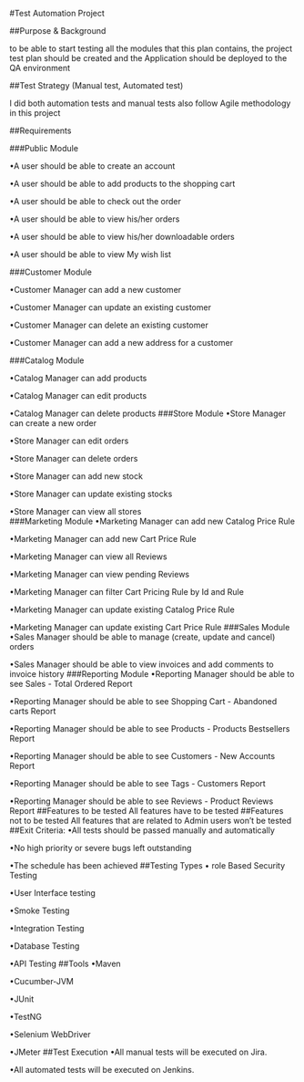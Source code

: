 
#Test Automation Project

##Purpose & Background

to be able to start  testing  all the modules that this plan contains,  the project test plan should be created and the Application should be deployed to the QA environment

##Test Strategy (Manual test, Automated test)

I did both automation tests and manual tests also  follow Agile methodology in this project

##Requirements

###Public Module

•A user should be able to create an account

•A user should be able to add products to the shopping cart

•A user should be able to check out the order

•A user should be able to view his/her orders

•A user should be able to view his/her downloadable orders

•A user should be able to view My wish list

###Customer Module

•Customer Manager can add a new customer 

•Customer Manager can update an existing customer 

•Customer Manager can delete an existing customer 

•Customer Manager can add a new address for a customer 

###Catalog Module 

•Catalog Manager can add products 

•Catalog Manager can edit products 

•Catalog Manager can delete products 
###Store Module
•Store Manager can create a new order 

•Store Manager can edit orders 

•Store Manager can delete orders 

•Store Manager can add new stock 

•Store Manager can update existing stocks 

•Store Manager can view all stores  
###Marketing Module
•Marketing Manager can add new Catalog Price Rule 

•Marketing Manager can add new Cart Price Rule 

•Marketing Manager can view all Reviews 

•Marketing Manager can view pending Reviews 

•Marketing Manager can filter Cart Pricing Rule by Id and Rule 

•Marketing Manager can update existing Catalog Price Rule 

•Marketing Manager can update existing Cart Price Rule
###Sales Module
•Sales Manager should be able to manage (create, update and cancel)  orders 

•Sales Manager should be able to view invoices and add comments to invoice history 
###Reporting Module
•Reporting Manager should be able to see  Sales - Total Ordered Report

•Reporting Manager should be able to see Shopping Cart - Abandoned carts Report

•Reporting Manager should be able to see Products - Products Bestsellers Report

•Reporting Manager should be able to see Customers - New Accounts Report

•Reporting Manager should be able to see Tags - Customers Report

•Reporting Manager should be able to see Reviews - Product Reviews Report
##Features to be tested
All features have to be tested 
##Features not to be tested
All features that are related to Admin users won’t be tested
##Exit Criteria:
•All tests should be passed manually and automatically

•No high priority or severe bugs left outstanding

•The schedule has been achieved
##Testing Types
• role Based Security Testing

•User Interface testing

•Smoke Testing

•Integration Testing

•Database Testing

•API Testing
##Tools
•Maven

•Cucumber-JVM

•JUnit

•TestNG

•Selenium WebDriver

•JMeter
##Test Execution
•All manual tests will be executed on Jira.

•All automated tests will be executed on Jenkins.
